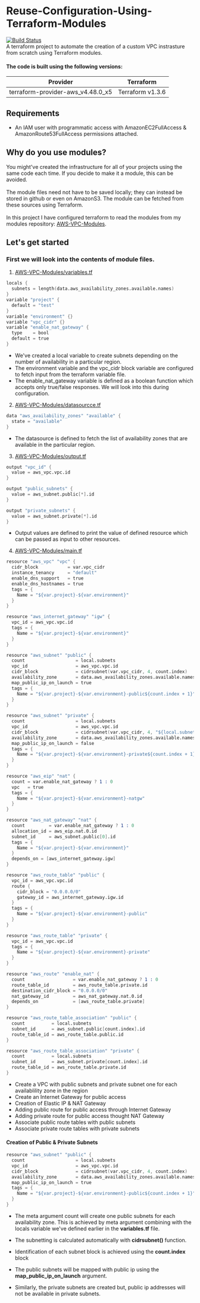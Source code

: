 # Reuse-Configuration-Using-Terraform-Modules 
[![Build Status](https://travis-ci.org/joemccann/dillinger.svg?branch=master)](https://travis-ci.org/joemccann/dillinger)
<br />
A terraform project to automate the creation of a custom VPC instrasture from scratch using Terraform modules.

#### The code is built using the following versions:
| Provider | Terraform |
| ------ | ------ |
| terraform-provider-aws_v4.48.0_x5 | Terraform v1.3.6 |

## Requirements
- An IAM user with programmatic access with AmazonEC2FullAccess & AmazonRoute53FullAccess permissions attached.

## Why do you use modules? 
You might've created the infrastructure for all of your projects using the same code each time. If you decide to make it a module, this can be avoided. <br /><br />
The module files need not have to be saved locally; they can instead be stored in github or even on AmazonS3. The module can be fetched from these sources using Terraform. <br /><br />
In this project I have configured terraform to read the modules from my modules repository: [AWS-VPC-Modules](https://github.com/sreehariskumar/AWS-VPC-Modules).

## Let's get started
### First we will look into the contents of module files.

1. [AWS-VPC-Modules/variables.tf](https://github.com/sreehariskumar/AWS-VPC-Modules/blob/master/variables.tf) 

```s
locals {
  subnets = length(data.aws_availability_zones.available.names)
}
variable "project" {
  default = "test"
}
variable "environment" {}
variable "vpc_cidr" {}
variable "enable_nat_gateway" {
  type    = bool
  default = true
}
```
- We've created a local variable to create subnets depending on the number of availability in a particular region.
- The environment variable and the vpc_cidr block variable are configured to fetch input from the terraform variable file.
- The enable_nat_gateway variable is defined as a boolean function which accepts only true/false responses. We will look into this during configuration.

2. [AWS-VPC-Modules/datasourcce.tf](https://github.com/sreehariskumar/AWS-VPC-Modules/blob/master/datasourcce.tf)
```s
data "aws_availability_zones" "available" {
  state = "available"
}
```
- The datasource is defined to fetch the list of availability zones that are available in the particular region.

3. [AWS-VPC-Modules/output.tf](https://github.com/sreehariskumar/AWS-VPC-Modules/blob/master/output.tf)
```s
output "vpc_id" {
  value = aws_vpc.vpc.id
}

output "public_subnets" {
  value = aws_subnet.public[*].id
}

output "private_subnets" {
  value = aws_subnet.private[*].id
}
```
- Output values are defined to print the value of defined resource which can be passed as input to other resources.

4. [AWS-VPC-Modules/main.tf](https://github.com/sreehariskumar/AWS-VPC-Modules/blob/master/main.tf)
```s
resource "aws_vpc" "vpc" {
  cidr_block           = var.vpc_cidr
  instance_tenancy     = "default"
  enable_dns_support   = true
  enable_dns_hostnames = true
  tags = {
    Name = "${var.project}-${var.environment}"
  }
}

resource "aws_internet_gateway" "igw" {
  vpc_id = aws_vpc.vpc.id
  tags = {
    Name = "${var.project}-${var.environment}"
  }
}

resource "aws_subnet" "public" {
  count                   = local.subnets
  vpc_id                  = aws_vpc.vpc.id
  cidr_block              = cidrsubnet(var.vpc_cidr, 4, count.index)
  availability_zone       = data.aws_availability_zones.available.names[count.index]
  map_public_ip_on_launch = true
  tags = {
    Name = "${var.project}-${var.environment}-public${count.index + 1}"
  }
}

resource "aws_subnet" "private" {
  count                   = local.subnets
  vpc_id                  = aws_vpc.vpc.id
  cidr_block              = cidrsubnet(var.vpc_cidr, 4, "${local.subnets + count.index}")
  availability_zone       = data.aws_availability_zones.available.names[count.index]
  map_public_ip_on_launch = false
  tags = {
    Name = "${var.project}-${var.environment}-private${count.index + 1}"
  }
}

resource "aws_eip" "nat" {
  count = var.enable_nat_gateway ? 1 : 0
  vpc   = true
  tags = {
    Name = "${var.project}-${var.environment}-natgw"
  }
}

resource "aws_nat_gateway" "nat" {
  count         = var.enable_nat_gateway ? 1 : 0
  allocation_id = aws_eip.nat.0.id
  subnet_id     = aws_subnet.public[0].id
  tags = {
    Name = "${var.project}-${var.environment}"
  }
  depends_on = [aws_internet_gateway.igw]
}

resource "aws_route_table" "public" {
  vpc_id = aws_vpc.vpc.id
  route {
    cidr_block = "0.0.0.0/0"
    gateway_id = aws_internet_gateway.igw.id
  }
  tags = {
    Name = "${var.project}-${var.environment}-public"
  }
}

resource "aws_route_table" "private" {
  vpc_id = aws_vpc.vpc.id
  tags = {
    Name = "${var.project}-${var.environment}-private"
  }
}

resource "aws_route" "enable_nat" {
  count                  = var.enable_nat_gateway ? 1 : 0
  route_table_id         = aws_route_table.private.id
  destination_cidr_block = "0.0.0.0/0"
  nat_gateway_id         = aws_nat_gateway.nat.0.id
  depends_on             = [aws_route_table.private]
}

resource "aws_route_table_association" "public" {
  count          = local.subnets
  subnet_id      = aws_subnet.public[count.index].id
  route_table_id = aws_route_table.public.id
}

resource "aws_route_table_association" "private" {
  count          = local.subnets
  subnet_id      = aws_subnet.private[count.index].id
  route_table_id = aws_route_table.private.id
}
```
- Create a VPC with public subnets and private subnet one for each availablility zone in the region
- Create an Internet Gateway for public access
- Creation of Elastic IP & NAT Gateway
- Adding public route for public access through Internet Gateway 
- Adding private route for public access thought NAT Gateway
- Associate public route tables with public subnets
- Associate private route tables with private subnets

#### Creation of Public & Private Subnets
```s
resource "aws_subnet" "public" {
  count                   = local.subnets
  vpc_id                  = aws_vpc.vpc.id
  cidr_block              = cidrsubnet(var.vpc_cidr, 4, count.index)
  availability_zone       = data.aws_availability_zones.available.names[count.index]
  map_public_ip_on_launch = true
  tags = {
    Name = "${var.project}-${var.environment}-public${count.index + 1}"
  }
}
```
- The meta argument count will create one public subnets for each availability zone. This is achieved by meta argument combining with the locals variable we've defined earlier in the **variables.tf** file.
- The subnetting is calculated automatically with **cidrsubnet()** function.
- Identification of each subnet block is achieved using the **count.index** block
- The public subnets will be mapped with public ip using the **map_public_ip_on_launch** argument.

- Similarly, the private subnets are created but, public ip addresses will not be available in private subnets.
